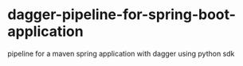 # dagger-pipeline-for-spring-boot-application
pipeline for a maven spring application with dagger using python sdk 
